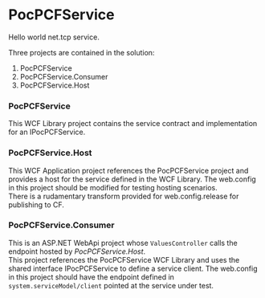 # PocPCFService
Hello world net.tcp service.

Three projects are contained in the solution:

1. PocPCFService
2. PocPCFService.Consumer
3. PocPCFService.Host

### PocPCFService
This WCF Library project contains the service contract and implementation for an IPocPCFService.

### PocPCFService.Host
This WCF Application project references the PocPCFService project and provides a host for the service defined in the WCF Library.
The web.config in this project should be modified for testing hosting scenarios.  
There is a rudamentary transform provided for web.config.release for publishing to CF.

### PocPCFService.Consumer
This is an ASP.NET WebApi project whose `ValuesController` calls the endpoint hosted by *PocPCFService.Host*.  
This project references the PocPCFService WCF Library and uses the shared interface IPocPCFService to define a service client.
The web.config in this project should have the endpoint defined in `system.serviceModel/client` pointed at the service under test.  

